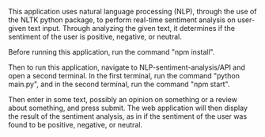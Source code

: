 This application uses natural language processing (NLP), through the use of the NLTK python package, to perform real-time sentiment analysis on user-given text input. Through analyzing the given text, it determines if the sentiment of the user is positive, negative, or neutral.

Before running this application, run the command "npm install".

Then to run this application, navigate to NLP-sentiment-analysis/API and open a second terminal. In the first terminal, run the command "python main.py", and in the second terminal, run the command "npm start".

Then enter in some text, possibly an opinion on something or a review about something, and press submit. The web application will then display the result of the sentiment analysis, as in if the sentiment of the user was found to be positive, negative, or neutral.